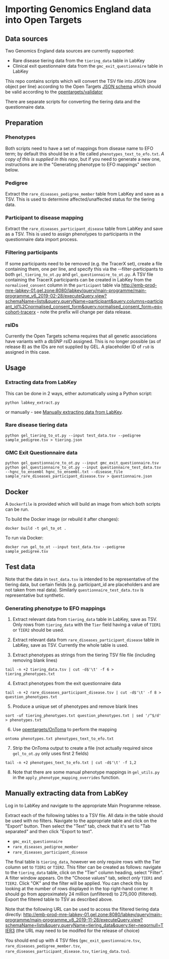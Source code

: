 # Importing Genomics England data into Open Targets

## Data sources

Two Genomics England data sources are currently supported:
 * Rare disease tiering data from the `tiering_data` table in LabKey
 * Clinical exit questionnaire data from the `gmc_exit_questionnaire` table in LabKey
 
This repo contains scripts which will convert the TSV file into JSON (one object per line) according to the Open Targets [JSON schema](https://github.com/opentargets/json_schema) which should be valid according to the [opentargets/validator](https://github.com/opentargets/validator)

There are separate scripts for converting the tiering data and the questionnaire data.

## Preparation

### Phenotypes

Both scripts need to have a set of mappings from disease name to EFO term; by default this should be in a file called `phenotypes_text_to_efo.txt`. _A copy of this is supplied in this repo_, but if you need to generate a new one, instructions are in the "Generating phenotype to EFO mappings" section below.

### Pedigree

Extract the `rare_diseases_pedigree_member` table from LabKey and save as a TSV. This is used to determine affected/unaffected status for the tiering data.

### Participant to disease mapping

Extract the `rare_diseases_participant_disease` table from LabKey and save as a TSV. This is used to assign phenotypes to participants in the questionnaire data import process.

### Filtering participants

If some participants need to be removed (e.g. the TracerX set), create a file containing them, one per line, and specify this via the --filter-participants to both `gel_tiering_to_ot.py` and `gel_questionnaire_to_ot.py`. 
A TSV file containing the TracerX participants can be created in LabKey from the `normalised_consent` column in the `participant` table via http://emb-prod-mre-labkey-01.gel.zone:8080/labkey/query/main-programme/main-programme_v6_2019-02-28/executeQuery.view?schemaName=lists&query.queryName=participant&query.columns=participant_id%2Cnormalised_consent_form&query.normalised_consent_form~eq=cohort-tracerx - note the prefix will change per data release.

### rsIDs

Currently the Open Targets schema requires that all genetic associations have variants with a dbSNP rsID assigned. This is no longer possible (as of release 8) as the IDs are not supplied by GEL. A placeholder ID of `rs0` is assigned in this case.

## Usage

### Extracting data from LabKey

This can be done in 2 ways, either automatically using a Python script:

`python labkey_extract.py`

or manually - see [Manually extracting data from LabKey](#manually-extracting-data-from-labkey).

### Rare disease tiering data

`python gel_tiering_to_ot.py --input test_data.tsv --pedigree sample_pedigree.tsv > tiering.json`

### GMC Exit Questionnaire data

`python gel_questionnaire_to_ot.py --input gmc_exit_questionnaire.tsv python gel_questionnaire_to_ot.py --input questionnaire_test_data.tsv --hgnc_to_ensembl hgnc_to_ensembl.txt --disease_file sample_rare_diseases_participant_disease.tsv > questionnaire.json`

## Docker

A `Dockerfile` is provided which will build an image from which both scripts can be run.

To build the Docker image (or rebuild it after changes):

`docker build -t gel_to_ot .`

To run via Docker:

`docker run gel_to_ot --input test_data.tsv --pedigree sample_pedigree.tsv`


## Test data

Note that the data in `test_data.tsv` is intended to be representative of the tiering data, but certain fields (e.g. participant_id are placeholders and are not taken from real data). Similarly `questionnaire_test_data.tsv` is representative but synthetic.

### Generating phenotype to EFO mappings

1. Extract relevant data from `tiering_data` table in LabKey, save as TSV. Only rows from `tiering_data` with the `Tier` field having a value of `TIER1` or `TIER2` should be used.

2. Extract relevant data from `rare_diseases_participant_disease` table in LabKey, save as TSV. Currently the whole table is used.

3. Extract phenotypes as strings from the tiering TSV file file (including removing blank lines)

`tail -n +2 tiering_data.tsv | cut -d$'\t' -f 6 > tiering_phenotypes.txt`

4. Extract phenotypes from the exit questionnaire data

`tail -n +2 rare_diseases_participant_disease.tsv | cut -d$'\t' -f 8 > question_phenotypes.txt`

5. Produce a unique set of phenotypes and remove blank lines

`sort -uf tiering_phenotypes.txt question_phenotypes.txt | sed '/^$/d' > phenotypes.txt`

6. Use [opentargets/OnToma](https://github.com/opentargets/OnToma) to perform the mapping

`ontoma phenotypes.txt phenotypes_text_to_efo.txt`  

7. Strip the OnToma output to create a file (not actually required since `gel_to_ot.py` only uses first 2 fields)

`tail -n +2 phenotypes_text_to_efo.txt | cut -d$'\t' -f 1,2`

8. Note that there are some manual phenotype mappings in `gel_utils.py` in the `apply_phenotype_mapping_overrides` function.

## Manually extracting data from LabKey

Log in to LabKey and navigate to the appropriate Main Programme release. 

Extract each of the following tables to a TSV file. All data in the table should be used with no filters. Navigate to the appropriate table and click on the "Export" button. Then select the "Text" tab, check that it's set to "Tab separated" and then click "Export to text".
 * `gmc_exit_questionnaire`
 * `rare_diseases_pedigree_member`
 * `rare_diseases_participant_disease`

The final table is `tiering_data`, however we only require rows with the Tier column set to `TIER1` or `TIER2`. This filter can be created as follows: navigate to the `tiering_data` table, click on the "Tier" column heading, select "Filter". A filter window appears. On the "Choose values" tab, select _only_ `TIER1` and `TIER2`. Click "OK" and the filter will be applied. You can check this by looking at the number of rows displayed in the top right-hand corner. It should go from approximately 24 million (unfiltered) to 275,000 (filtered).
Export the filtered table to TSV as described above.

Note that the following URL can be used to access the filtered tiering data directly: http://emb-prod-mre-labkey-01.gel.zone:8080/labkey/query/main-programme/main-programme_v8_2019-11-28/executeQuery.view?schemaName=lists&query.queryName=tiering_data&query.tier~neqornull=TIER3 (the URL may need to be modifed for the release of choice)

You should end up with 4 TSV files (`gmc_exit_questionnaire.tsv`, `rare_diseases_pedigree_member.tsv`, `rare_diseases_participant_disease.tsv`, `tiering_data.tsv`).


